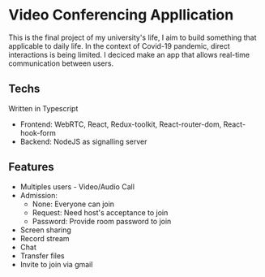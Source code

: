 # Video Conferencing Appllication

This is the final project of my university's life, I aim to build something that applicable to daily life. In the context of Covid-19 pandemic, direct interactions is being limited. I deciced make an app that allows real-time communication between users.

## Techs

Written in Typescript

- Frontend: WebRTC, React, Redux-toolkit, React-router-dom, React-hook-form
- Backend: NodeJS as signalling server

## Features

- Multiples users - Video/Audio Call
- Admission:
  - None: Everyone can join
  - Request: Need host's acceptance to join
  - Password: Provide room password to join
- Screen sharing
- Record stream
- Chat
- Transfer files
- Invite to join via gmail
